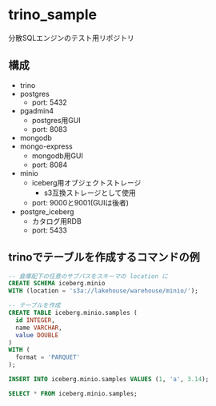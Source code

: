 # trino_sample

分散SQLエンジンのテスト用リポジトリ

## 構成
- trino
- postgres
  - port: 5432 
- pgadmin4
  - postgres用GUI
  - port: 8083
- mongodb
- mongo-express
  - mongodb用GUI
  -  port: 8084 
- minio
  - iceberg用オブジェクトストレージ
    - s3互換ストレージとして使用 
  - port: 9000と9001(GUIは後者) 
- postgre_iceberg
  - カタログ用RDB
  -  port: 5433 


## trinoでテーブルを作成するコマンドの例
```sql
-- 倉庫配下の任意のサブパスをスキーマの location に
CREATE SCHEMA iceberg.minio
WITH (location = 's3a://lakehouse/warehouse/minio/');

-- テーブルを作成
CREATE TABLE iceberg.minio.samples (
  id INTEGER,
  name VARCHAR,
  value DOUBLE
)
WITH (
  format = 'PARQUET'
);

INSERT INTO iceberg.minio.samples VALUES (1, 'a', 3.14);

SELECT * FROM iceberg.minio.samples;

```
